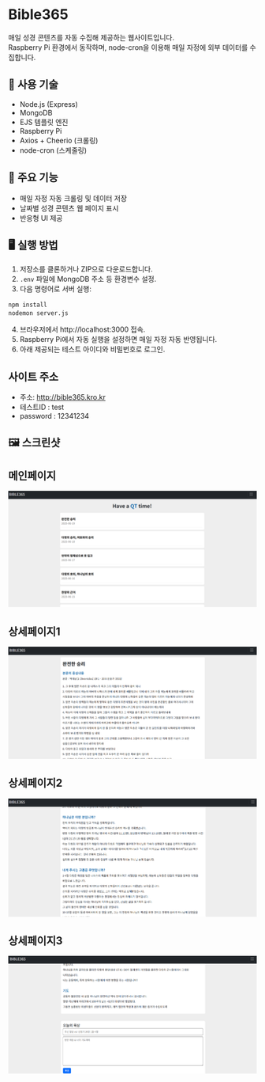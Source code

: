# Bible365

매일 성경 콘텐츠를 자동 수집해 제공하는 웹사이트입니다.  
Raspberry Pi 환경에서 동작하며, node-cron을 이용해 매일 자정에 외부 데이터를 수집합니다.

## 🔧 사용 기술

- Node.js (Express)
- MongoDB
- EJS 템플릿 엔진
- Raspberry Pi
- Axios + Cheerio (크롤링)
- node-cron (스케줄링)

## 📌 주요 기능

- 매일 자정 자동 크롤링 및 데이터 저장
- 날짜별 성경 콘텐츠 웹 페이지 표시
- 반응형 UI 제공

## 🖥️ 실행 방법

1. 저장소를 클론하거나 ZIP으로 다운로드합니다.
2. `.env` 파일에 MongoDB 주소 등 환경변수 설정.
3. 다음 명령어로 서버 실행:

```bash
npm install
nodemon server.js
```
4. 브라우저에서 http://localhost:3000 접속.
5. Raspberry Pi에서 자동 실행을 설정하면 매일 자정 자동 반영됩니다.
6. 아래 제공되는 테스트 아이디와 비밀번호로 로그인.

## 사이트 주소
- 주소: http://bible365.kro.kr
- 테스트ID : test
- password : 12341234

## 🖼️ 스크린샷
## 메인페이지
![화면 예시](screenshots/메인페이지.PNG)

## 상세페이지1
![화면 예시](screenshots/상세페이지1.PNG)

## 상세페이지2
![화면 예시](screenshots/상세페이지2.PNG)

## 상세페이지3
![화면 예시](screenshots/상세페이지3.PNG)
